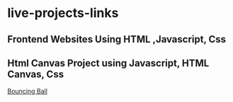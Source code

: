 # live-projects-links
<h2>Frontend Websites Using HTML ,Javascript, Css</h2>


<h2>Html Canvas Project using Javascript, HTML Canvas, Css </h2>

<a href="https://bouncing-ball-using-javascript.netlify.app/">Bouncing Ball</a>
